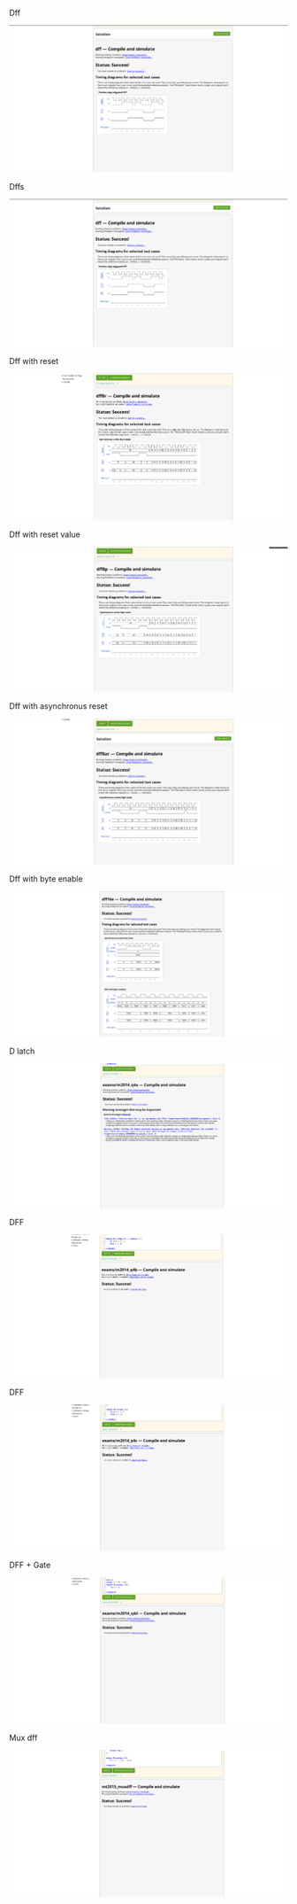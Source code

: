 Dff 

![alt text](<Screenshot 2024-09-04 224632.png>)

Dffs

![alt text](<Screenshot 2024-09-04 224632-2.png>)

Dff with reset

![alt text](image.png)

Dff with reset value

![alt text](image-1.png)

Dff with asynchronus reset

![alt text](image-2.png)

Dff with byte enable

![alt text](image-3.png)

D latch

![alt text](image-4.png)

DFF

![alt text](image-5.png)

DFF 

![alt text](image-6.png)

DFF + Gate

![alt text](image-7.png)

Mux dff

![alt text](image-8.png)